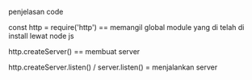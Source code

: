 penjelasan code

const http = require('http') == memangil global module yang  di telah di install lewat node js 

http.createServer() == membuat server

http.createServer.listen() / server.listen() = menjalankan server